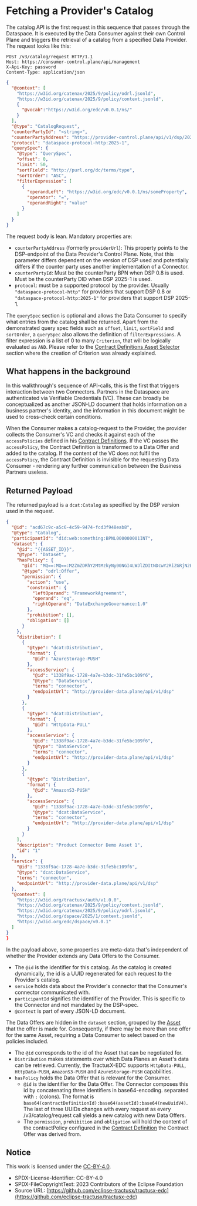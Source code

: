 # Fetching a Provider's Catalog

The catalog API is the first request in this sequence that passes through the Dataspace. It is executed by the Data
Consumer against their own Control Plane and triggers the retrieval of a catalog from a specified Data Provider. The request
looks like this:

```http request
POST /v3/catalog/request HTTP/1.1
Host: https://consumer-control.plane/api/management
X-Api-Key: password
Content-Type: application/json
```
```json
{
  "@context": [
    "https://w3id.org/catenax/2025/9/policy/odrl.jsonld",
    "https://w3id.org/catenax/2025/9/policy/context.jsonld",
    {
      "@vocab":"https://w3id.org/edc/v0.0.1/ns/"
    }
  ],
  "@type": "CatalogRequest",
  "counterPartyId": "<string>",
  "counterPartyAddress": "https://provider-control.plane/api/v1/dsp/2025-1",
  "protocol": "dataspace-protocol-http:2025-1",
  "querySpec": {
    "@type": "QuerySpec",
    "offset": 0,
    "limit": 50,
    "sortField": "http://purl.org/dc/terms/type",
    "sortOrder": "ASC",
    "filterExpression": [
      {
        "operandLeft": "https://w3id.org/edc/v0.0.1/ns/someProperty",
        "operator": "=",
        "operandRight": "value"
      }
    ]
  }
}
```
The request body is lean. Mandatory properties are:
- `counterPartyAddress` (formerly `providerUrl`): This property points to the DSP-endpoint of the Data Provider's Control
Plane. Note, that this parameter differs dependent on the version of DSP used and potentially differs if the counter party 
uses another implementation of a Connector.
- `counterPartyId`: Must be the counterParty BPN when DSP 0.8 is used. Must be the counterParty DID when DSP 2025-1 is used.
- `protocol`: must be a supported protocol by the provider. Usually `"dataspace-protocol-http"` for providers that support
DSP 0.8 or `"dataspace-protocol-http:2025-1"` for providers that support DSP 2025-1.

The `querySpec` section is optional and allows the Data Consumer to specify what entries from the catalog shall be returned.
Apart from the demonstrated query spec fields such as `offset`, `limit`, `sortField` and `sortOrder`, a `querySpec` also allows the
definition of `filterExpressions`. A filter expression is a list of 0 to many `Criterion`, that will be logically evaluated
as `AND`. Please refer to the [Contract Definitions Asset Selector](03_contractdefinitions.md#assetsselector) section where
the creation of Criterion was already explained.

## What happens in the background

In this walkthrough's sequence of API-calls, this is the first that triggers interaction between two Connectors.
Partners in the Dataspace are authenticated via Verifiable Credentials (VC).
These can broadly be conceptualized as another JSON-LD document that holds information on a business partner's identity,
and the information in this document might be used to cross-check certain conditions. 

When the Consumer makes a catalog-request to the Provider, the provider collects the Consumer's VC and checks it against
each of the `accessPolicies` defined in his [Contract Definitions](03_contractdefinitions.md). If the VC passes the
`accessPolicy`, the Contract Definition is transformed to a Data Offer and added to the catalog. If the content of the VC
does not fulfil the `accessPolicy`, the Contract Definition is invisible for the requesting Data Consumer - rendering
any further communication between the Business Partners useless.

## Returned Payload

The returned payload is a `dcat:Catalog` as specified by the DSP version used in the request.

```json
{
  "@id": "acd67c9c-a5c6-4c59-9474-fcd3f948eab8",
  "@type": "Catalog",
  "participantId": "did:web:something:BPNL000000001INT",
  "dataset": {
    "@id": "{{ASSET_ID}}",
    "@type": "Dataset",
    "hasPolicy": {
      "@id": "MQ==:MQ==:M2ZmZDRhY2MtMzkyNy00NGI4LWJlZDItNDcwY2RiZGRjN2Ex",
      "@type": "odrl:Offer",
      "permission": {
        "action": "use",
        "constraint": {
          "leftOperand": "FrameworkAgreement",
          "operand": "eq",
          "rightOperand": "DataExchangeGovernance:1.0"
        },
        "prohibition": [],
        "obligation": []
      }
    },
    "distribution": [
      {
        "@type": "dcat:Distribution",
        "format": {
          "@id": "AzureStorage-PUSH"
        },
        "accessService": {
          "@id": "1338f9ac-1728-4a7e-b3dc-31fe5bc109f6",
          "@type": "DataService",
          "terms": "connector",
          "endpointUrl": "http://provider-data.plane/api/v1/dsp"
        }
      },
      {
        "@type": "dcat:Distribution",
        "format": {
          "@id": "HttpData-PULL"
        },
        "accessService": {
          "@id": "1338f9ac-1728-4a7e-b3dc-31fe5bc109f6",
          "@type": "DataService",
          "terms": "connector",
          "endpointUrl": "http://provider-data.plane/api/v1/dsp"
        }
      },
      {
        "@type": "Distribution",
        "format": {
          "@id": "AmazonS3-PUSH"
        },
        "accessService": {
          "@id": "1338f9ac-1728-4a7e-b3dc-31fe5bc109f6",
          "@type": "dcat:DataService",
          "terms": "connector",
          "endpointUrl": "http://provider-data.plane/api/v1/dsp"
        }
      }
    ],
    "description": "Product Connector Demo Asset 1",
    "id": "1"
  },
  "service": {
    "@id": "1338f9ac-1728-4a7e-b3dc-31fe5bc109f6",
    "@type": "dcat:DataService",
    "terms": "connector",
    "endpointUrl": "http://provider-data.plane/api/v1/dsp"
  },
  "@context": [
    "https://w3id.org/tractusx/auth/v1.0.0",
    "https://w3id.org/catenax/2025/9/policy/context.jsonld",
    "https://w3id.org/catenax/2025/9/policy/odrl.jsonld",
    "https://w3id.org/dspace/2025/1/context.jsonld",
    "https://w3id.org/edc/dspace/v0.0.1"
  ]
}
}
```
In the payload above, some properties are meta-data that's independent of whether the Provider extends any Data Offers
to the Consumer.

- The `@id` is the identifier for this catalog. As the catalog is created dynamically, the id is a UUID regenerated for each
  request to the Provider's catalog.
- `service` holds data about the Provider's connector that the Consumer's connector communicated with.
- `participantId` signifies the identifier of the Provider. This is specific to the Connector and not mandated by the DSP-spec.
- `@context` is part of every JSON-LD document.

The Data Offers are hidden in the `dataset` section, grouped by the [Asset](01_assets.md) that the offer is made for.
Consequently, if there may be more than one offer for the same Asset, requiring a Data Consumer to select based on the
policies included.

- The `@id` corresponds to the id of the Asset that can be negotiated for.
- `Distribution` makes statements over which Data Planes an Asset's data can be retrieved. Currently, the TractusX-EDC supports
  `HttpData-PULL`, `HttpData-PUSH`, `AmazonS3-PUSH` and `AzureStorage-PUSH` capabilities.
- `hasPolicy` holds the Data Offer that is relevant for the Consumer.
    - `@id` is the identifier for the Data Offer. The Connector composes this id by concatenating three identifiers in base64-encoding.
      separated with `:` (colons). The format is `base64(contractDefinitionId):base64(assetId):base64(newUuidV4)`. The last
      of three UUIDs changes with every request as every /v3/catalog/request call yields a new catalog with new Data Offers.
    - The `permission`, `prohibition` and `obligation` will hold the content of the contractPolicy configured
      in the [Contract Definition](03_contractdefinitions.md) the Contract Offer was derived from.

## Notice

This work is licensed under the [CC-BY-4.0](https://creativecommons.org/licenses/by/4.0/legalcode).

- SPDX-License-Identifier: CC-BY-4.0
- SPDX-FileCopyrightText: 2023 Contributors of the Eclipse Foundation
- Source URL: [https://github.com/eclipse-tractusx/tractusx-edc](https://github.com/eclipse-tractusx/tractusx-edc)
